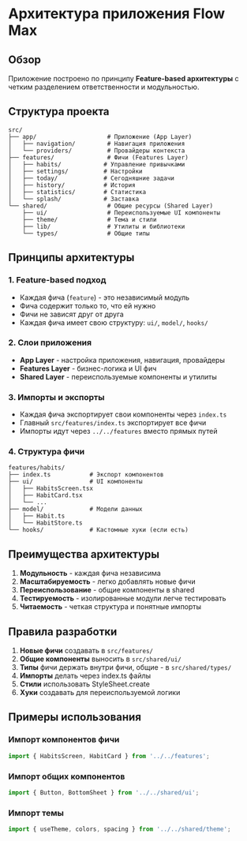 # Архитектура приложения Flow Max

## Обзор

Приложение построено по принципу **Feature-based архитектуры** с четким разделением ответственности и модульностью.

## Структура проекта

```
src/
├── app/                    # Приложение (App Layer)
│   ├── navigation/         # Навигация приложения
│   └── providers/          # Провайдеры контекста
├── features/               # Фичи (Features Layer)
│   ├── habits/            # Управление привычками
│   ├── settings/          # Настройки
│   ├── today/             # Сегодняшние задачи
│   ├── history/           # История
│   ├── statistics/        # Статистика
│   └── splash/            # Заставка
└── shared/                 # Общие ресурсы (Shared Layer)
    ├── ui/                 # Переиспользуемые UI компоненты
    ├── theme/              # Тема и стили
    ├── lib/                # Утилиты и библиотеки
    └── types/              # Общие типы
```

## Принципы архитектуры

### 1. Feature-based подход
- Каждая фича (`feature`) - это независимый модуль
- Фича содержит только то, что ей нужно
- Фичи не зависят друг от друга
- Каждая фича имеет свою структуру: `ui/`, `model/`, `hooks/`

### 2. Слои приложения
- **App Layer** - настройка приложения, навигация, провайдеры
- **Features Layer** - бизнес-логика и UI фич
- **Shared Layer** - переиспользуемые компоненты и утилиты

### 3. Импорты и экспорты
- Каждая фича экспортирует свои компоненты через `index.ts`
- Главный `src/features/index.ts` экспортирует все фичи
- Импорты идут через `../../features` вместо прямых путей

### 4. Структура фичи
```
features/habits/
├── index.ts           # Экспорт компонентов
├── ui/                # UI компоненты
│   ├── HabitsScreen.tsx
│   ├── HabitCard.tsx
│   └── ...
├── model/             # Модели данных
│   ├── Habit.ts
│   └── HabitStore.ts
└── hooks/             # Кастомные хуки (если есть)
```

## Преимущества архитектуры

1. **Модульность** - каждая фича независима
2. **Масштабируемость** - легко добавлять новые фичи
3. **Переиспользование** - общие компоненты в shared
4. **Тестируемость** - изолированные модули легче тестировать
5. **Читаемость** - четкая структура и понятные импорты

## Правила разработки

1. **Новые фичи** создавать в `src/features/`
2. **Общие компоненты** выносить в `src/shared/ui/`
3. **Типы** фичи держать внутри фичи, общие - в `src/shared/types/`
4. **Импорты** делать через index.ts файлы
5. **Стили** использовать StyleSheet.create
6. **Хуки** создавать для переиспользуемой логики

## Примеры использования

### Импорт компонентов фичи
```typescript
import { HabitsScreen, HabitCard } from '../../features';
```

### Импорт общих компонентов
```typescript
import { Button, BottomSheet } from '../../shared/ui';
```

### Импорт темы
```typescript
import { useTheme, colors, spacing } from '../../shared/theme';
```
